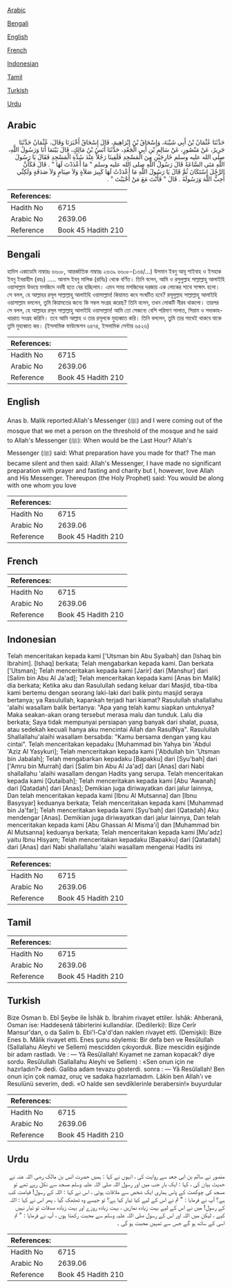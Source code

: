 [Arabic](#arabic)

[Bengali](#bengali)

[English](#english)

[French](#french)

[Indonesian](#indonesian)

[Tamil](#tamil)

[Turkish](#turkish)

[Urdu](#urdu)

## Arabic


<div dir="rtl" lang="ar" style={{fontSize:'larger',backgroundColor:'#f8f9fa',padding:20}}>
حَدَّثَنَا عُثْمَانُ بْنُ أَبِي شَيْبَةَ، وَإِسْحَاقُ بْنُ إِبْرَاهِيمَ، قَالَ إِسْحَاقُ أَخْبَرَنَا وَقَالَ، عُثْمَانُ حَدَّثَنَا جَرِيرٌ، عَنْ مَنْصُورٍ، عَنْ سَالِمِ بْنِ أَبِي الْجَعْدِ، حَدَّثَنَا أَنَسُ بْنُ مَالِكٍ، قَالَ بَيْنَمَا أَنَا وَرَسُولُ اللَّهِ، صلى الله عليه وسلم خَارِجَيْنِ مِنَ الْمَسْجِدِ فَلَقِينَا رَجُلاً عِنْدَ سُدَّةِ الْمَسْجِدِ فَقَالَ يَا رَسُولَ اللَّهِ مَتَى السَّاعَةُ قَالَ رَسُولُ اللَّهِ صلى الله عليه وسلم ‏"‏ مَا أَعْدَدْتَ لَهَا ‏"‏ ‏.‏ قَالَ فَكَأَنَّ الرَّجُلَ اسْتَكَانَ ثُمَّ قَالَ يَا رَسُولَ اللَّهِ مَا أَعْدَدْتُ لَهَا كَبِيرَ صَلاَةٍ وَلاَ صِيَامٍ وَلاَ صَدَقَةٍ وَلَكِنِّي أُحِبُّ اللَّهَ وَرَسُولَهُ ‏.‏ قَالَ ‏"‏ فَأَنْتَ مَعَ مَنْ أَحْبَبْتَ ‏"‏ ‏.‏
</div>
<div style={{backgroundColor:'#f8f9fa',padding:20, marginBottom: 10}}><table> <thead> <tr> <th>References:</th> <th></th> </tr> </thead> <tbody><tr><td>Hadith No</td><td>6715</td></tr><tr><td>Arabic No</td><td>2639.06</td></tr><tr><td>Reference</td><td>Book 45 Hadith 210</td></tr></tbody></table></div>

## Bengali


<div dir="ltr" lang="bn" style={{fontSize:'larger',backgroundColor:'#f8f9fa',padding:20}}>
হাদিস একাডেমি নাম্বারঃ ৬৬০৮, আন্তর্জাতিক নাম্বারঃ ২৬৩৯ ৬৬০৮-(১৬৪/...) উসমান ইবনু আবূ শাইবাহ ও ইসহাক ইবনু ইবরাহীম (রহঃ) ..... আনাস ইবনু মালিক (রাযিঃ) থেকে বর্ণিত। তিনি বলেন, আমি ও রসুলুল্লাহ সাল্লাল্লাহু আলাইহি ওয়াসাল্লাম উভয়ে মসজিদে নববী হতে বের হচ্ছিলাম। এমন সময় মসজিদের দরজায় এক লোকের সাথে সাক্ষাৎ হলো। সে বলল, হে আল্লাহর রসূল সাল্লাল্লাহু আলাইহি ওয়াসাল্লাম! কিয়ামত কবে সংঘটিত হবে? রসূলুল্লাহ সাল্লাল্লাহু আলাইহি ওয়াসাল্লাম বললেন, তুমি কিয়ামতের জন্যে কি সম্বল সংগ্রহ করেছ? তিনি বলেন, তখন লোকটি নীরব থাকলো। তারপর সে বলল, হে আল্লাহর রসূল সাল্লাল্লাহু আলাইহি ওয়াসাল্লাম! আমি তো সেজন্যে বেশি পরিমাণ সালাত, সিয়াম ও সদাকাহ-খয়রাত সংগ্ৰহ করিনি। তবে আমি আল্লাহ ও তার রসূলকে মুহাব্বাত করি। তিনি বললেন, তুমি তার সাথেই থাকবে যাকে তুমি মুহাব্বাত কর। (ইসলামিক ফাউন্ডেশন ৬৪৭৪, ইসলামিক সেন্টার ৬৫২৬)
</div>
<div style={{backgroundColor:'#f8f9fa',padding:20, marginBottom: 10}}><table> <thead> <tr> <th>References:</th> <th></th> </tr> </thead> <tbody><tr><td>Hadith No</td><td>6715</td></tr><tr><td>Arabic No</td><td>2639.06</td></tr><tr><td>Reference</td><td>Book 45 Hadith 210</td></tr></tbody></table></div>

## English


<div dir="ltr" lang="en" style={{fontSize:'larger',backgroundColor:'#f8f9fa',padding:20}}>
Anas b. Malik reported:Allah's Messenger (ﷺ) and I were coming out of the mosque that we met a person on the threshold of the mosque and he said to Allah's Messenger (ﷺ): When would be the Last Hour? Allah's Messenger (ﷺ) said: What preparation have you made for that? The man became silent and then said: Allah's Messenger, I have made no significant preparation with prayer and fasting and charity but I, however, love Allah and His Messenger. Thereupon (the Holy Prophet) said: You would be along with one whom you love
</div>
<div style={{backgroundColor:'#f8f9fa',padding:20, marginBottom: 10}}><table> <thead> <tr> <th>References:</th> <th></th> </tr> </thead> <tbody><tr><td>Hadith No</td><td>6715</td></tr><tr><td>Arabic No</td><td>2639.06</td></tr><tr><td>Reference</td><td>Book 45 Hadith 210</td></tr></tbody></table></div>

## French


<div dir="ltr" lang="fr" style={{fontSize:'larger',backgroundColor:'#f8f9fa',padding:20}}>

</div>
<div style={{backgroundColor:'#f8f9fa',padding:20, marginBottom: 10}}><table> <thead> <tr> <th>References:</th> <th></th> </tr> </thead> <tbody><tr><td>Hadith No</td><td>6715</td></tr><tr><td>Arabic No</td><td>2639.06</td></tr><tr><td>Reference</td><td>Book 45 Hadith 210</td></tr></tbody></table></div>

## Indonesian


<div dir="ltr" lang="id" style={{fontSize:'larger',backgroundColor:'#f8f9fa',padding:20}}>
Telah menceritakan kepada kami ['Utsman bin Abu Syaibah] dan [Ishaq bin Ibrahim]. [Ishaq] berkata; Telah mengabarkan kepada kami. Dan berkata ['Utsman]; Telah menceritakan kepada kami [Jarir] dari [Manshur] dari [Salim bin Abu Al Ja'ad]; Telah menceritakan kepada kami [Anas bin Malik] dia berkata; Ketika aku dan Rasulullah sedang keluar dari Masjid, tiba-tiba kami bertemu dengan seorang laki-laki dari balik pintu masjid seraya bertanya; ya Rasulullah, kapankah terjadi hari kiamat? Rasulullah shallallahu 'alaihi wasallam balik bertanya: "Apa yang telah kamu siapkan untuknya? Maka seakan-akan orang tersebut merasa malu dan tunduk. Lalu dia berkata; Saya tidak mempunyai persiapan yang banyak dari shalat, puasa, atau sedekah kecuali hanya aku mencintai Allah dan RasulNya". Rasulullah Shallallahu'alaihi wasallam bersabda: "Kamu bersama dengan yang kau cintai". Telah menceritakan kepadaku [Muhammad bin Yahya bin 'Abdul 'Aziz Al Yasykuri]; Telah menceritakan kepada kami ['Abdullah bin 'Utsman bin Jabalah]; Telah mengabarkan kepadaku [Bapakku] dari [Syu'bah] dari ['Amru bin Murrah] dari [Salim bin Abu Al Ja'ad] dari [Anas] dari Nabi shallallahu 'alaihi wasallam dengan Hadits yang serupa. Telah menceritakan kepada kami [Qutaibah]; Telah menceritakan kepada kami [Abu 'Awanah] dari [Qatadah] dari [Anas]; Demikian juga diriwayatkan dari jalur lainnya, Dan telah menceritakan kepada kami [Ibnu Al Mutsanna] dan [Ibnu Basysyar] keduanya berkata; Telah menceritakan kepada kami [Muhammad bin Ja'far]; Telah menceritakan kepada kami [Syu'bah] dari [Qatadah] Aku mendengar [Anas]. Demikian juga diriwayatkan dari jalur lainnya, Dan telah menceritakan kepada kami [Abu Ghassan Al Misma'i] dan [Muhammad bin Al Mutsanna] keduanya berkata; Telah menceritakan kepada kami [Mu'adz] yaitu Ibnu Hisyam; Telah menceritakan kepadaku [Bapakku] dari [Qatadah] dari [Anas] dari Nabi shallallahu 'alaihi wasallam mengenai Hadits ini
</div>
<div style={{backgroundColor:'#f8f9fa',padding:20, marginBottom: 10}}><table> <thead> <tr> <th>References:</th> <th></th> </tr> </thead> <tbody><tr><td>Hadith No</td><td>6715</td></tr><tr><td>Arabic No</td><td>2639.06</td></tr><tr><td>Reference</td><td>Book 45 Hadith 210</td></tr></tbody></table></div>

## Tamil


<div dir="ltr" lang="ta" style={{fontSize:'larger',backgroundColor:'#f8f9fa',padding:20}}>

</div>
<div style={{backgroundColor:'#f8f9fa',padding:20, marginBottom: 10}}><table> <thead> <tr> <th>References:</th> <th></th> </tr> </thead> <tbody><tr><td>Hadith No</td><td>6715</td></tr><tr><td>Arabic No</td><td>2639.06</td></tr><tr><td>Reference</td><td>Book 45 Hadith 210</td></tr></tbody></table></div>

## Turkish


<div dir="ltr" lang="tr" style={{fontSize:'larger',backgroundColor:'#f8f9fa',padding:20}}>
Bize Osman b. Ebî Şeybe ile İshâk b. İbrahim rivayet ettiler. İshâk: Ahberanâ, Osman ise: Haddesenâ tâbirlerini kullandılar. (Dedilerki): Bize Cerîr Mansur'dan, o da Salim b. Ebi'l-Ca'd'dan naklen rivayet etti. (Demişki): Bize Enes b. Mâlik rivayet etti. Enes şunu söylemis: Bir defa ben ve Resûlullah (Sallallahu Aleyhi ve Sellem) mescidden çıkıyorduk. Bize mescidin eşiğinde bir adam rastladı. Ve : — Yâ Resûlallah! Kıyamet ne zaman kopacak? diye sordu. Resûlullah (Sallallahu Aleyhi ve Sellem) : «Sen onun için ne hazırladın?» dedi. Galiba adam tevazu gösterdi. sonra : — Yâ Resûlallah! Ben onun için çok namaz, oruç ve sadaka hazırlamadım. Lâkin ben Allah'ı ve Resulünü severim, dedi. «O halde sen sevdiklerinle berabersin!» buyurdular
</div>
<div style={{backgroundColor:'#f8f9fa',padding:20, marginBottom: 10}}><table> <thead> <tr> <th>References:</th> <th></th> </tr> </thead> <tbody><tr><td>Hadith No</td><td>6715</td></tr><tr><td>Arabic No</td><td>2639.06</td></tr><tr><td>Reference</td><td>Book 45 Hadith 210</td></tr></tbody></table></div>

## Urdu


<div dir="rtl" lang="ur" style={{fontSize:'larger',backgroundColor:'#f8f9fa',padding:20}}>
منصور نے سالم بن ابی جعد سے روایت کی ، انہوں نے کہا : ہمیں حضرت انس بن مالک رضی اللہ عنہ نے حدیث بیان کی ، کہا : ایک بار جب میں اور رسول اللہ صلی اللہ علیہ وسلم مسجد سے نکل رہے تھے تو مسجد کی چوکھٹ کے پاس ہماری ایک شخص سے ملاقات ہوئی ، اس نے کہا : اللہ کے رسول! قیامت کب ہے؟ آپ نے فرمایا : " تم نے اس کے لیے کیا تیار کیا ہے؟ تو جیسے وہ ٹھٹھک گیا ، پھر اس نے کہا : اللہ کے رسول! میں نے اس کے لیے بہت زیادہ نمازیں ، بہت زیادہ روزے اور بہت زیادہ صدقات تو تیار نہیں کیے ، لیکن میں اللہ اور اس کے رسول صلی اللہ علیہ وسلم سے محبت رکھتا ہوں ، آپ نے فرمایا : " تم اسی کے ساتھ ہو گے جس سے تمہیں محبت ہو گی ۔
</div>
<div style={{backgroundColor:'#f8f9fa',padding:20, marginBottom: 10}}><table> <thead> <tr> <th>References:</th> <th></th> </tr> </thead> <tbody><tr><td>Hadith No</td><td>6715</td></tr><tr><td>Arabic No</td><td>2639.06</td></tr><tr><td>Reference</td><td>Book 45 Hadith 210</td></tr></tbody></table></div>